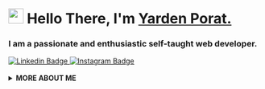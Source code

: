 <h1 align="left"><img src="https://raw.githubusercontent.com/sidbelbase/sidbelbase/master/wave.gif" width="30px"><strong> Hello There, I'm <a href="https://sidbelbase.me">Yarden Porat.</a></strong>
</h1>

<h3 align="left">
I am a passionate and enthusiastic self-taught web developer.
</h3>

<a target="_blank" href="https://linkedin.com/in/yardenporat/">
<img src="https://img.shields.io/badge/-yardenporat-blue?style=for-the-badge&logo=Linkedin&logoColor=white&link=https://linkedin.com/in/yardenporat/" alt="Linkedin Badge">
</a>

<a target="_blank" href="https://instagram.com/yardenporat/">
<img src="https://img.shields.io/badge/-yardenporat-E1306C?style=for-the-badge&logo=Instagram&logoColor=white&link=https://instagram.com/yardenporat/" alt="Instagram Badge">
</a>

<br>

<br>

<details>
  <summary>
    <strong>MORE ABOUT ME</strong>
  </summary>

```javascript
const yardenporat = {
  education: [ 'MBA - Tel Aviv University', 'BA - IDC Herzliya']
  otherAlias: 'Full Stack Developer',
  FrontEnd: [ 'Javascript', 'TypeScript', 'React', 'HTML', 'CSS'],
  BackEnd:[ 'Node.js', 'Python', 'Bash'],
  DBs: ['MongoDB', 'SQL'],
  tools: [ 'React', 'Redux', 'TypeScript', 'Git', 'Sass', 'Wordpress', 'Bootstrap', 'Figma' ],
};
```

<a target="_blank" href="https://github.com/yardenporat/">
<img src="https://img.shields.io/badge/dynamic/json?url=https://api.countapi.xyz/hit/visitor-badge/yardenporat&style=for-the-badge&label=visitors&query=value&color=0F0F1A&labelColor=0F0F1A" alt="yardenporat's vistors">
</a>

  </details>
